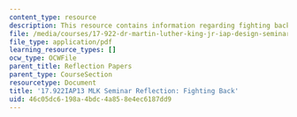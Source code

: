 ```yaml
---
content_type: resource
description: This resource contains information regarding fighting back.
file: /media/courses/17-922-dr-martin-luther-king-jr-iap-design-seminar-january-iap-2013/46c05dc6198a4bdc4a858e4ec6187dd9_MIT17_922IAP13_RefPapr4C.pdf
file_type: application/pdf
learning_resource_types: []
ocw_type: OCWFile
parent_title: Reflection Papers
parent_type: CourseSection
resourcetype: Document
title: '17.922IAP13 MLK Seminar Reflection: Fighting Back'
uid: 46c05dc6-198a-4bdc-4a85-8e4ec6187dd9
---
```

